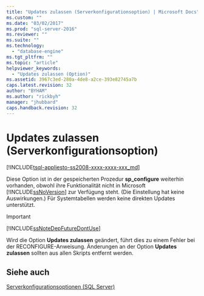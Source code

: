```yaml
---
title: "Updates zulassen (Serverkonfigurationsoption) | Microsoft Docs"
ms.custom: ""
ms.date: "03/02/2017"
ms.prod: "sql-server-2016"
ms.reviewer: ""
ms.suite: ""
ms.technology: 
  - "database-engine"
ms.tgt_pltfrm: ""
ms.topic: "article"
helpviewer_keywords: 
  - "Updates zulassen (Option)"
ms.assetid: 3967c3ed-280a-4de8-a2ce-393e82745a7b
caps.latest.revision: 32
author: "BYHAM"
ms.author: "rickbyh"
manager: "jhubbard"
caps.handback.revision: 32
---
```

# Updates zulassen (Serverkonfigurationsoption)
[!INCLUDE[tsql-appliesto-ss2008-xxxx-xxxx-xxx_md](../../includes/tsql-appliesto-ss2008-xxxx-xxxx-xxx-md.md)]

  Diese Option ist in der gespeicherten Prozedur **sp_configure** weiterhin vorhanden, obwohl ihre Funktionalität nicht in Microsoft [!INCLUDE[ssNoVersion](../../includes/ssnoversion-md.md)] zur Verfügung steht. (Die Einstellung hat keine Auswirkungen.) Für Systemtabellen werden keine direkten Updates unterstützt.  
  
> [!IMPORTANT]  
>  [!INCLUDE[ssNoteDepFutureDontUse](../../includes/ssnotedepfuturedontuse-md.md)]  
  
 Wird die Option **Updates zulassen** geändert, führt dies zu einem Fehler bei der RECONFIGURE-Anweisung. Änderungen an der Option **Updates zulassen** sollten aus allen Skripts entfernt werden.  
  
## Siehe auch  
 [Serverkonfigurationsoptionen &#40;SQL Server&#41;](../../database-engine/configure-windows/server-configuration-options-sql-server.md)  
  
  